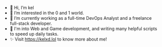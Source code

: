 - 👋 Hi, I’m kel
- 👀 I’m interested in the 0 and 1 world.
- 🌱 I’m currently working as a full-time DevOps Analyst and a freelance full-stack developer.
- 💞️ I'm into Web and Game development, and writing many helpful scripts to speed up daily tasks.
- ✨ Visit https://kelxd.lol to know more about me!

<!---
kimikokel/kimikokel is a ✨ special ✨ repository because its `README.md` (this file) appears on your GitHub profile.
You can click the Preview link to take a look at your changes.
--->

